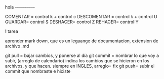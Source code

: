 hola ----------

COMENTAR = control k + control c
DESCOMENTAR = control k + control U 
GUARDAR= control S 
DESHACER= control Z 
REHACER= control Y

! tarea

aprender mark down, que es un leguange de documentacion, extension de archivo .md

git pull = bajar cambios, y ponerse al día
git commit = nombrar lo que voy a subir, (arreglo de calendario) indica los cambios que se hicieron en los archivos, y que hacen. siempre en INGLES, arreglo= fix 
git push= subir el commit que nombraste e hiciste 